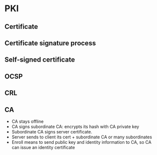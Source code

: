 # PKI

## Certificate

## Certificate signature process

## Self-signed certificate

## OCSP

## CRL

## CA

- CA stays offline
- CA signs subordinate CA: encrypts its hash with CA private key
- Subordinate CA signs server certificate.
- Server sends to client its cert + subordinate CA or many subordinates
- Enroll means to send public key and identity information to CA, so CA can issue an identity certificate
